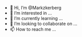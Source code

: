 - 👋 Hi, I’m @Markzkerberg
- 👀 I’m interested in ...
- 🌱 I’m currently learning ...
- 💞️ I’m looking to collaborate on ...
- 📫 How to reach me ...

<!---
Markzkerberg/Markzkerberg is a ✨ special ✨ repository because its `README.md` (this file) appears on your GitHub profile.
You can click the Preview link to take a look at your changes.
--->
